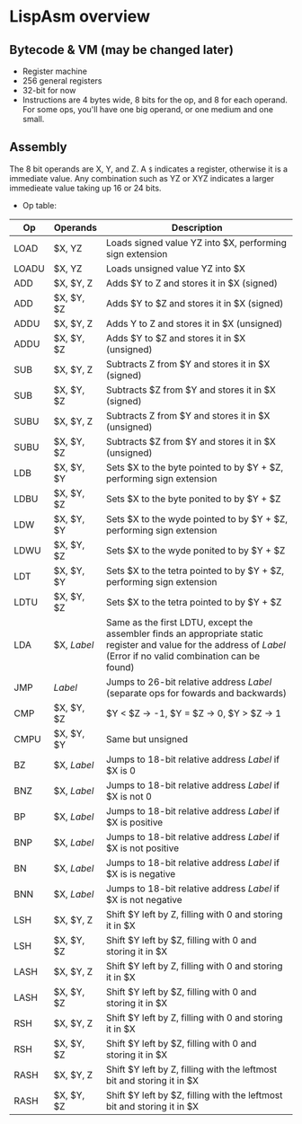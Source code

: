 # LispAsm overview

## Bytecode & VM (may be changed later)
* Register machine
* 256 general registers
* 32-bit for now
* Instructions are 4 bytes wide, 8 bits for the op, and 8 for each operand. For some ops, you'll have one big operand, or one medium and one small.


## Assembly
The 8 bit operands are X, Y, and Z. A `$` indicates a register, otherwise it is a immediate value.
Any combination such as YZ or XYZ indicates a larger immedieate value taking up 16 or 24 bits.

* Op table:

| Op    | Operands    | Description |
|-------|-------------|-------------|
| LOAD  | $X, YZ      | Loads signed value YZ into $X, performing sign extension |
| LOADU | $X, YZ      | Loads unsigned value YZ into $X |
| ADD   | $X, $Y, Z   | Adds $Y to Z and stores it in $X (signed) |
| ADD   | $X, $Y, $Z  | Adds $Y to $Z and stores it in $X (signed) |
| ADDU  | $X, $Y, Z   | Adds Y to Z and stores it in $X (unsigned) |
| ADDU  | $X, $Y, $Z  | Adds $Y to $Z and stores it in $X (unsigned) |
| SUB   | $X, $Y, Z   | Subtracts Z from $Y and stores it in $X (signed) |
| SUB   | $X, $Y, $Z  | Subtracts $Z from $Y and stores it in $X (signed) |
| SUBU  | $X, $Y, Z   | Subtracts Z from $Y and stores it in $X (unsigned) |
| SUBU  | $X, $Y, $Z  | Subtracts $Z from $Y and stores it in $X (unsigned) |
| LDB   | $X, $Y, $Y  | Sets $X to the byte pointed to by $Y + $Z, performing sign extension |
| LDBU  | $X, $Y, $Z  | Sets $X to the byte ponited to by $Y + $Z |
| LDW   | $X, $Y, $Y  | Sets $X to the wyde pointed to by $Y + $Z, performing sign extension |
| LDWU  | $X, $Y, $Z  | Sets $X to the wyde ponited to by $Y + $Z |
| LDT   | $X, $Y, $Y  | Sets $X to the tetra pointed to by $Y + $Z, performing sign extension |
| LDTU  | $X, $Y, $Z  | Sets $X to the tetra pointed to by $Y + $Z |
| LDA   | $X, *Label* | Same as the first LDTU, except the assembler finds an appropriate static register and value for the address of *Label* (Error if no valid combination can be found) |
| JMP   | *Label*     | Jumps to 26-bit relative address *Label* (separate ops for fowards and backwards) |
| CMP   | $X, $Y, $Z  | $Y < $Z -> -1, $Y = $Z -> 0, $Y > $Z -> 1 |
| CMPU  | $X, $Y, $Y  | Same but unsigned |
| BZ    | $X, *Label* | Jumps to 18-bit relative address *Label* if $X is 0 |
| BNZ   | $X, *Label* | Jumps to 18-bit relative address *Label* if $X is not 0 |
| BP    | $X, *Label* | Jumps to 18-bit relative address *Label* if $X is positive |
| BNP   | $X, *Label* | Jumps to 18-bit relative address *Label* if $X is not positive |
| BN    | $X, *Label* | Jumps to 18-bit relative address *Label* if $X is is negative |
| BNN   | $X, *Label* | Jumps to 18-bit relative address *Label* if $X is not negative |
| LSH   | $X, $Y, Z   | Shift $Y left by Z, filling with 0 and storing it in $X |
| LSH   | $X, $Y, $Z  | Shift $Y left by $Z, filling with 0 and storing it in $X |
| LASH  | $X, $Y, Z   | Shift $Y left by Z, filling with 0 and storing it in $X |
| LASH  | $X, $Y, $Z  | Shift $Y left by $Z, filling with 0 and storing it in $X |
| RSH   | $X, $Y, Z   | Shift $Y left by Z, filling with 0 and storing it in $X |
| RSH   | $X, $Y, $Z  | Shift $Y left by $Z, filling with 0 and storing it in $X |
| RASH  | $X, $Y, Z   | Shift $Y left by Z, filling with the leftmost bit and storing it in $X |
| RASH  | $X, $Y, $Z  | Shift $Y left by $Z, filling with the leftmost bit and storing it in $X |
